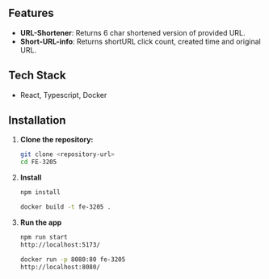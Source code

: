 ## Features

- **URL-Shortener**: Returns 6 char shortened version of provided URL.
- **Short-URL-info**: Returns shortURL click count, created time and original URL.

## Tech Stack

- React, Typescript, Docker

## Installation

1. **Clone the repository:**

   ```bash
   git clone <repository-url>
   cd FE-3205
   ```

2. **Install**

   ```bash
   npm install
   ```

   ```bash
   docker build -t fe-3205 .
   ```

3. **Run the app**

   ```bash
   npm run start
   http://localhost:5173/
   ```

   ```bash
   docker run -p 8080:80 fe-3205
   http://localhost:8080/
   ```
